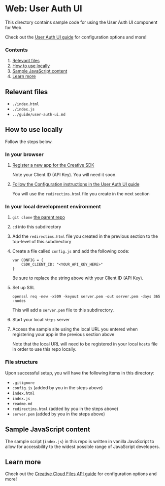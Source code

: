 # Web: User Auth UI

This directory contains sample code for using the User Auth UI component for Web.

Check out the [User Auth UI guide](https://github.com/CreativeSDK/web-getting-started-samples/blob/master/user-auth-ui/guide/user-auth-ui.md) for configuration options and more!

### Contents

1. [Relevant files](#relevant-files)
1. [How to use locally](#how-to-use-locally)
1. [Sample JavaScript content](#sample-javascript-content)
1. [Learn more](#learn-more)

## Relevant files

- `./index.html`
- `./index.js`
- `../guide/user-auth-ui.md`

## How to use locally

Follow the steps below.

### In your browser

1. [Register a new app for the Creative SDK](https://creativesdk.zendesk.com/hc/en-us/articles/216369343-Why-and-how-to-register-my-app-)
	
	Note your Client ID (API Key). You will need it soon.

1. [Follow the Configuration instructions in the User Auth UI guide](https://github.com/CreativeSDK/web-getting-started-samples/blob/master/documentation/user-auth-ui.md#configuration)

	You will use the `redirectims.html` file you create in the next section


### In your local development environment

1. `git clone` [the parent repo](https://github.com/CreativeSDK/web-getting-started-samples)
1. `cd` into this subdirectory
1. Add the `redirectims.html` file you created in the previous section to the top-level of this subdirectory
1. Create a file called `config.js` and add the following code:

	```
	var CONFIG = {
		CSDK_CLIENT_ID: "<YOUR_API_KEY_HERE>"
	}
	```

	Be sure to replace the string above with your Client ID (API Key).

1. Set up SSL

	`openssl req -new -x509 -keyout server.pem -out server.pem -days 365 -nodes`

	This will add a `server.pem` file to this subdirectory.

1. Start your local `https` server
1. Access the sample site using the local URL you entered when registering your app in the previous section above

	Note that the local URL will need to be registered in your local `hosts` file in order to use this repo locally.

### File structure

Upon successful setup, you will have the following items in this directory:

- `.gitignore`
- `config.js` (added by you in the steps above)
- `index.html`
- `index.js`
- `readme.md`
- `redirectims.html` (added by you in the steps above)
- `server.pem` (added by you in the steps above)

## Sample JavaScript content

The sample script (`index.js`) in this repo is written in vanilla JavaScript to allow for accessbility to the widest possible range of JavaScript developers.

## Learn more

Check out the [Creative Cloud Files API guide](https://github.com/CreativeSDK/web-getting-started-samples/blob/master/user-auth-ui/guide/user-auth-ui.md) for configuration options and more!
